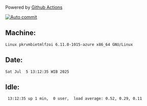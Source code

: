 Powered by [Github Actions](https://github.com/features/actions)

[![Auto commit](https://github.com/hiage/workstation/workflows/Auto%20commit/badge.svg)](https://github.com/hiage/workstation/actions?query=workflow%3A%22Auto+commit%22)

## Machine:
```
Linux pkrvmbietmlfzoi 6.11.0-1015-azure x86_64 GNU/Linux
```
## Date:
```
Sat Jul  5 13:12:35 WIB 2025
```
## Idle:
```
 13:12:35 up 1 min,  0 user,  load average: 0.52, 0.29, 0.11
```
